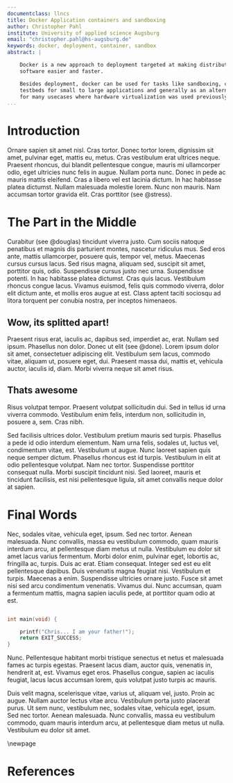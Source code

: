 ```yaml
---
documentclass: llncs
title: Docker Application containers and sandboxing
author: Christopher Pahl
institute: University of applied science Augsburg
email: "christopher.pahl@hs-augsburg.de"
keywords: docker, deployment, container, sandbox
abstract: | 

    Docker is a new approach to deployment targeted at making distributing
    software easier and faster. 

    Besides deployment, docker can be used for tasks like sandboxing, creating
    testbeds for small to large applications and generally as an alternative
    for many usecases where hardware virtualization was used previously.
...
```



# Introduction

Ornare sapien sit amet nisl. Cras tortor. Donec tortor lorem, dignissim sit
amet, pulvinar eget, mattis eu, metus. Cras vestibulum erat ultrices neque.
Praesent rhoncus, dui blandit pellentesque congue, mauris mi ullamcorper odio,
eget ultricies nunc felis in augue. Nullam porta nunc. Donec in pede ac mauris
mattis eleifend. Cras a libero vel est lacinia dictum. In hac habitasse platea
dictumst. Nullam malesuada molestie lorem. Nunc non mauris. Nam accumsan tortor
gravida elit. Cras porttitor (see @stress).


# The Part in the Middle

Curabitur (see @douglas) tincidunt viverra justo. Cum sociis natoque penatibus et magnis dis
parturient montes, nascetur ridiculus mus. Sed eros ante, mattis ullamcorper,
posuere quis, tempor vel, metus. Maecenas cursus cursus lacus. Sed risus magna,
aliquam sed, suscipit sit amet, porttitor quis, odio. Suspendisse cursus justo
nec urna. Suspendisse potenti. In hac habitasse platea dictumst. Cras quis
lacus. Vestibulum rhoncus congue lacus. Vivamus euismod, felis quis commodo
viverra, dolor elit dictum ante, et mollis eros augue at est. Class aptent
taciti sociosqu ad litora torquent per conubia nostra, per inceptos himenaeos. 


## Wow, its splitted apart!

Praesent risus erat, iaculis ac, dapibus sed, imperdiet ac, erat. Nullam sed
ipsum. Phasellus non dolor. Donec ut elit (see @done). Lorem ipsum dolor sit
amet, consectetuer adipiscing elit. Vestibulum sem lacus, commodo vitae,
aliquam ut, posuere eget, dui. Praesent massa dui, mattis et, vehicula auctor,
iaculis id, diam. Morbi viverra neque sit amet risus. 

## Thats awesome

Risus volutpat tempor. Praesent volutpat sollicitudin dui. Sed in tellus id
urna viverra commodo. Vestibulum enim felis, interdum non, sollicitudin in,
posuere a, sem. Cras nibh.

Sed facilisis ultrices dolor. Vestibulum pretium mauris sed turpis. Phasellus
a pede id odio interdum elementum. Nam urna felis, sodales ut, luctus vel,
condimentum vitae, est. Vestibulum ut augue. Nunc laoreet sapien quis neque
semper dictum. Phasellus rhoncus est id turpis. Vestibulum in elit at odio
pellentesque volutpat. Nam nec tortor. Suspendisse porttitor consequat nulla.
Morbi suscipit tincidunt nisi. Sed laoreet, mauris et tincidunt facilisis, est
nisi pellentesque ligula, sit amet convallis neque dolor at sapien. 

# Final Words

Nec, sodales vitae, vehicula eget, ipsum. Sed nec tortor. Aenean malesuada.
Nunc convallis, massa eu vestibulum commodo, quam mauris interdum arcu, at
pellentesque diam metus ut nulla. Vestibulum eu dolor sit amet lacus varius
fermentum. Morbi dolor enim, pulvinar eget, lobortis ac, fringilla ac, turpis.
Duis ac erat. Etiam consequat. Integer sed est eu elit pellentesque dapibus.
Duis venenatis magna feugiat nisi. Vestibulum et turpis. Maecenas a enim.
Suspendisse ultricies ornare justo. Fusce sit amet nisi sed arcu condimentum
venenatis. Vivamus dui. Nunc accumsan, quam a fermentum mattis, magna sapien
iaculis pede, at porttitor quam odio at est.

~~~~ C

int main(void) {

    printf("Chris... I am your father!");
    return EXIT_SUCCESS;
}
~~~~~~~~~~~~~~~~~~~~~~~~~~~~~~~~~~

Nunc. Pellentesque habitant morbi tristique senectus et netus et malesuada
fames ac turpis egestas. Praesent lacus diam, auctor quis, venenatis in,
hendrerit at, est. Vivamus eget eros. Phasellus congue, sapien ac iaculis
feugiat, lacus lacus accumsan lorem, quis volutpat justo turpis ac mauris.

Duis velit magna, scelerisque vitae, varius ut, aliquam vel, justo. Proin ac
augue. Nullam auctor lectus vitae arcu. Vestibulum porta justo placerat purus.
Ut sem nunc, vestibulum nec, sodales vitae, vehicula eget, ipsum. Sed nec
tortor. Aenean malesuada. Nunc convallis, massa eu vestibulum commodo, quam
mauris interdum arcu, at pellentesque diam metus ut nulla. Vestibulum eu dolor
sit amet.

<!-- just raw latex --->
\newpage

# References
